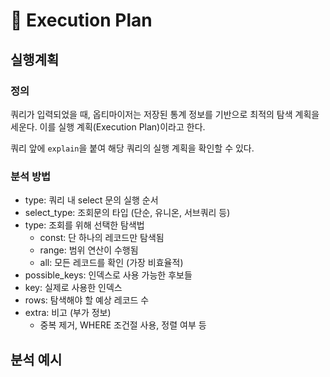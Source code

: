 # 📜 Execution Plan

## 실행계획

### 정의

쿼리가 입력되었을 때, 옵티마이저는 저장된 통계 정보를 기반으로 최적의 탐색 계획을 세운다. 이를 실행 계획(Execution Plan)이라고 한다.

쿼리 앞에 `explain`을 붙여 해당 쿼리의 실행 계획을 확인할 수 있다.

### 분석 방법

- type: 쿼리 내 select 문의 실행 순서
- select_type: 조회문의 타입 (단순, 유니온, 서브쿼리 등)
- type: 조회를 위해 선택한 탐색법
    - const: 단 하나의 레코드만 탐색됨
    - range: 범위 연산이 수행됨
    - all: 모든 레코드를 확인 (가장 비효율적)
- possible_keys: 인덱스로 사용 가능한 후보들
- key: 실제로 사용한 인덱스
- rows: 탐색해야 할 예상 레코드 수
- extra: 비고 (부가 정보)
    - 중복 제거, WHERE 조건절 사용, 정렬 여부 등

## 분석 예시
